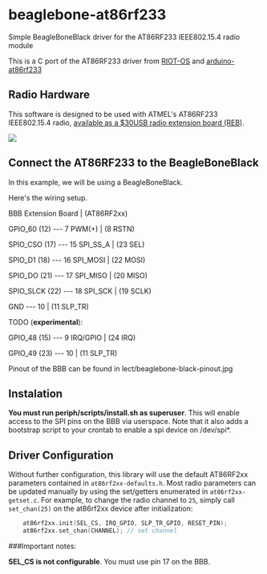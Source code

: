 # beaglebone-at86rf233
Simple BeagleBoneBlack driver for the AT86RF233 IEEE802.15.4 radio module

This is a C port of the AT86RF233 driver from [RIOT-OS](https://github.com/RIOT-OS/RIOT) and [arduino-at86rf233](https://github.com/msolters/arduino-at86rf233/blob/master/arduino-at86rf233.ino)

## Radio Hardware
This software is designed to be used with ATMEL's AT86RF233 IEEE802.15.4 radio, [available as a $30USB radio extension board (REB)](http://www.mouser.com/ProductDetail/Atmel/ATREB233-XPRO/?qs=HVbQlW5zcXX%2FEgqNxRIBfA%3D%3D).

![](http://media.digikey.com/Photos/Atmel%20Photos/ATREB233-XPRO.JPG)

## Connect the AT86RF233 to the BeagleBoneBlack
In this example, we will be using a BeagleBoneBlack. 


Here's the wiring setup.

BBB            Extension Board  | (AT86RF2xx)

GPIO\_60 (12)   --- 7 PWM(+)    | (8 RSTN) 

SPIO\_CSO (17)  --- 15 SPI_SS_A | (23 SEL)

SPIO\_D1 (18)   --- 16 SPI_MOSI | (22 MOSI)

SPIO\_DO (21)   --- 17 SPI_MISO | (20 MISO)

SPIO\_SLCK (22) --- 18 SPI_SCK  | (19 SCLK)

GND             --- 10          | (11 SLP_TR)

TODO (__experimental__):

GPIO\_48 (15)   --- 9 IRQ/GPIO  | (24 IRQ)

GPIO\_49 (23)   --- 10          | (11 SLP_TR)

Pinout of the BBB can be found in lect/beaglebone-black-pinout.jpg

## Instalation

**You must run periph/scripts/install.sh as superuser**. This will enable access to the SPI pins on the BBB via userspace. Note that it also adds a bootstrap script to your crontab to enable a spi device on /dev/spi*.

## Driver Configuration

Without further configuration, this library will use the default AT86RF2xx parameters contained in `at86rf2xx-defaults.h`.  Most radio parameters can be updated manually by using the set/getters enumerated in `at86rf2xx-getset.c`.  For example, to change the radio channel to `25`, simply call `set_chan(25)` on the at86rf2xx device after initialization:

```c
	at86rf2xx.init(SEL_CS, IRQ_GPIO, SLP_TR_GPIO, RESET_PIN);
	at86rf2xx.set_chan(CHANNEL); // set channel
```

###Important notes:

**SEL_CS is not configurable**. You must use pin 17 on the BBB.
